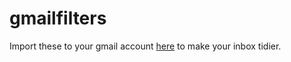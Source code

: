 # gmailfilters

Import these to your gmail account [here](https://mail.google.com/mail/u/0/#settings/filters) to make your inbox tidier. 
